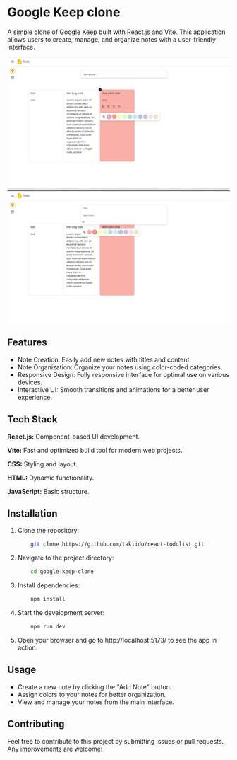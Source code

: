 # Google Keep clone

A simple clone of Google Keep built with React.js and Vite. This application allows users to create, manage, and organize notes with a user-friendly interface.

![App Screenshot](https://github.com/takiido/react-todolist/blob/main/screenshot1.png?raw=true)
![App Screenshot](https://github.com/takiido/react-todolist/blob/main/screenshot2.png?raw=true)

## Features

- Note Creation: Easily add new notes with titles and content.
- Note Organization: Organize your notes using color-coded categories.
- Responsive Design: Fully responsive interface for optimal use on various devices.
- Interactive UI: Smooth transitions and animations for a better user experience.


## Tech Stack

**React.js:** Component-based UI development.

**Vite:** Fast and optimized build tool for modern web projects.

**CSS:** Styling and layout.

**HTML:** Dynamic functionality.

**JavaScript:** Basic structure.


## Installation

1. Clone the repository:
    ```bash
        git clone https://github.com/takiido/react-todolist.git
    ```
2. Navigate to the project directory:
    ```bash
        cd google-keep-clone
    ```
3. Install dependencies:
    ```bash
        npm install
    ```
4. Start the development server:
    ```bash
        npm run dev
    ```
5. Open your browser and go to http://localhost:5173/ to see the app in action.
## Usage

- Create a new note by clicking the "Add Note" button.
- Assign colors to your notes for better organization.
- View and manage your notes from the main interface.


## Contributing

Feel free to contribute to this project by submitting issues or pull requests. Any improvements are welcome!


